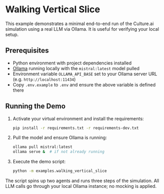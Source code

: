 # Walking Vertical Slice

This example demonstrates a minimal end-to-end run of the Culture.ai simulation using a real LLM via Ollama. It is useful for verifying your local setup.

## Prerequisites
- Python environment with project dependencies installed
- [Ollama](https://ollama.ai/) running locally with the `mistral:latest` model pulled
- Environment variable `OLLAMA_API_BASE` set to your Ollama server URL (e.g. `http://localhost:11434`)
 - Copy `.env.example` to `.env` and ensure the above variable is defined there

## Running the Demo
1. Activate your virtual environment and install the requirements:
   ```bash
   pip install -r requirements.txt -r requirements-dev.txt
   ```
2. Pull the model and ensure Ollama is running:
   ```bash
   ollama pull mistral:latest
   ollama serve &  # if not already running
   ```
3. Execute the demo script:
   ```bash
   python -m examples.walking_vertical_slice
   ```

The script spins up two agents and runs three steps of the simulation. All LLM calls go through your local Ollama instance; no mocking is applied.
